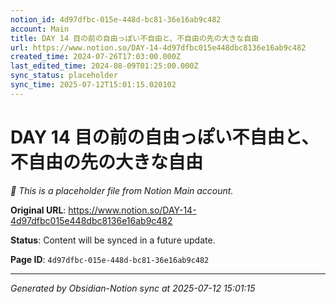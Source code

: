 ```yaml
---
notion_id: 4d97dfbc-015e-448d-bc81-36e16ab9c482
account: Main
title: DAY 14 目の前の自由っぽい不自由と、不自由の先の大きな自由
url: https://www.notion.so/DAY-14-4d97dfbc015e448dbc8136e16ab9c482
created_time: 2024-07-26T17:03:00.000Z
last_edited_time: 2024-08-09T01:25:00.000Z
sync_status: placeholder
sync_time: 2025-07-12T15:01:15.020102
---
```


# DAY 14 目の前の自由っぽい不自由と、不自由の先の大きな自由

*🔄 This is a placeholder file from Notion Main account.*

**Original URL**: https://www.notion.so/DAY-14-4d97dfbc015e448dbc8136e16ab9c482

**Status**: Content will be synced in a future update.

**Page ID**: `4d97dfbc-015e-448d-bc81-36e16ab9c482`

---

*Generated by Obsidian-Notion sync at 2025-07-12 15:01:15*
